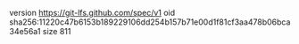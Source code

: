 version https://git-lfs.github.com/spec/v1
oid sha256:11220c47b6153b189229106dd254b157b71e00d1f81cf3aa478b06bca34e56a1
size 811

